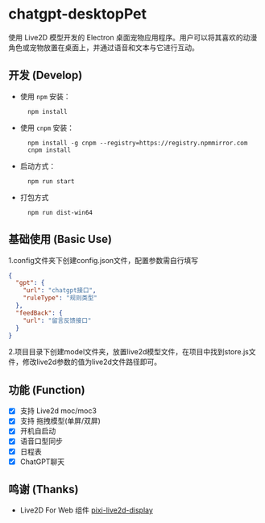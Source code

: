 # chatgpt-desktopPet

使用 Live2D 模型开发的 Electron 桌面宠物应用程序。用户可以将其喜欢的动漫角色或宠物放置在桌面上，并通过语音和文本与它进行互动。

## 开发 (Develop)

- 使用 `npm` 安装：

  ```shell
    npm install
  ```

- 使用 `cnpm` 安装：

  ```shell
    npm install -g cnpm --registry=https://registry.npmmirror.com
    cnpm install
  ```

- 启动方式：

  ```shell
    npm run start
  ```

- 打包方式

  ```shell
    npm run dist-win64
  ```

## 基础使用 (Basic Use)

  1.config文件夹下创建config.json文件，配置参数需自行填写
  ```json
  {
    "gpt": {
      "url": "chatgpt接口",
      "ruleType": "规则类型"
    },
    "feedBack": {
      "url": "留言反馈接口"
    }
  }
  ```

  2.项目目录下创建model文件夹，放置live2d模型文件，在项目中找到store.js文件，修改live2d参数的值为live2d文件路径即可。

## 功能 (Function)

- [x] 支持 Live2d moc/moc3
- [x] 支持 拖拽模型(单屏/双屏)
- [x] 开机自启动
- [x] 语音口型同步
- [x] 日程表
- [x] ChatGPT聊天

## 鸣谢 (Thanks)

- Live2D For Web 组件 [pixi-live2d-display](https://github.com/guansss/pixi-live2d-display)
